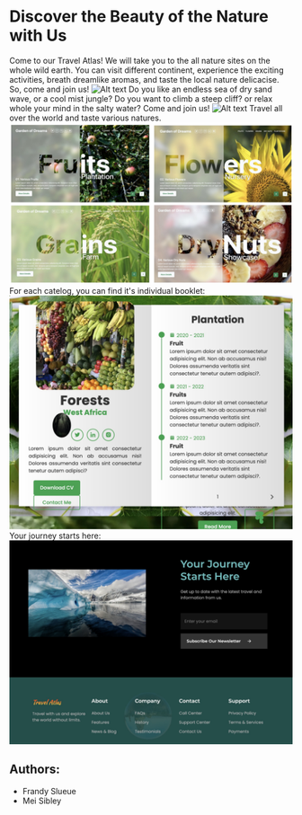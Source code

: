 # Discover the Beauty of the Nature with Us
Come to our Travel Atlas! We will take you to the all nature sites on the whole wild earth. You can visit different continent, experience the exciting activities, breath dreamlike aromas, and taste the local nature delicacise. So, come and join us!
![Alt text](about.png)
Do you like an endless sea of dry sand wave, or a cool mist jungle? Do you want to climb a steep cliff? or relax whole your mind in the salty water? Come and join us!
![Alt text](destinations.png)
Travel all over the world and taste various natures.
![Alt text](B445F7C6-AB8C-40C2-8125-D51850439044_1_201_a-1.jpeg)
For each catelog, you can find it's individual booklet:
![Alt text](booklet1.jpeg)
Your journey starts here:
![Alt text](<journey starts.jpeg>)
## Authors:
- Frandy Slueue
- Mei Sibley
